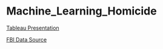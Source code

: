 # Machine_Learning_Homicide

[Tableau Presentation](https://public.tableau.com/profile/andrea.morgan7582#!/vizhome/ML_Homicide/HomicidePredictingCrimeTrends)

[FBI Data Source](https://crime-data-explorer.fr.cloud.gov/downloads-and-docs)